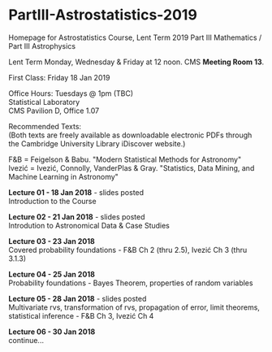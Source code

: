 # PartIII-Astrostatistics-2019
Homepage for Astrostatistics Course, Lent Term 2019
Part III Mathematics / Part III Astrophysics

Lent Term
Monday, Wednesday & Friday at 12 noon. CMS **Meeting Room 13**.

First Class: Friday 18 Jan 2019

Office Hours: Tuesdays @ 1pm (TBC)  
Statistical Laboratory  
CMS Pavilion D, Office 1.07  

Recommended Texts:  
(Both texts are freely available as downloadable electronic PDFs through the Cambridge University Library iDiscover website.)

F&B = Feigelson & Babu. "Modern Statistical Methods for Astronomy"  
Ivezić = Ivezić, Connolly, VanderPlas & Gray. "Statistics, Data Mining, and Machine Learning in Astronomy"

**Lecture 01 - 18 Jan 2018** - slides posted  
Introduction to the Course

**Lecture 02 - 21 Jan 2018** - slides posted  
Introdution to Astronomical Data & Case Studies  

**Lecture 03 - 23 Jan 2018**  
Covered probability foundations - F&B Ch 2 (thru 2.5), Ivezić Ch 3 (thru 3.1.3)

**Lecture 04 - 25 Jan 2018**  
Probability foundations - Bayes Theorem, properties of random variables 

**Lecture 05 - 28 Jan 2018** - slides posted  
Multivariate rvs, transformation of rvs, propagation of error, limit theorems,  
statistical inference - F&B Ch 3, Ivezić Ch 4

**Lecture 06 - 30 Jan 2018**  
continue...


